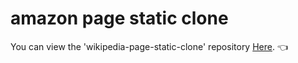 # amazon page static clone

You can view the 'wikipedia-page-static-clone' repository [Here](https://github.com/nitzanpap/copyamazonPageStatic). :point_left:
